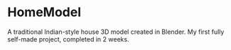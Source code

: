 # HomeModel
A traditional Indian-style house 3D model created in Blender. My first fully self-made project, completed in 2 weeks.
